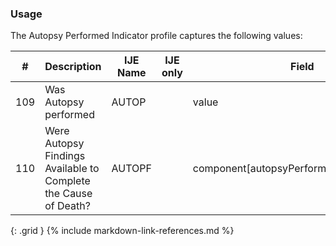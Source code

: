 ### Usage
The Autopsy Performed Indicator profile captures the following values:

| **#** |  **Description**   |  **IJE Name**   | IJE only |  **Field**  |  **Type**  | **Value Set**  |
| :---------: | ------------- | ------------ | :----------: |---------- | -------- | -------- |
| 109 | Was Autopsy performed | AUTOP| |value | codeable | [YesNoUnknownVS] | 
| 110 | Were Autopsy Findings Available to Complete the Cause of Death? | AUTOPF| |component[autopsyPerformedIndicator].value | codeable | [YesNoUnknownNotApplicableVS] | 
{: .grid }
{% include markdown-link-references.md %}
